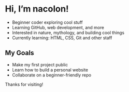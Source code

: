 # Hi, I’m nacolon!

- Beginner coder exploring cool stuff  
- Learning GitHub, web development, and more  
- Interested in nature, mythology, and building cool things  
- Currently learning: HTML, CSS, Git and other staff

## My Goals
- Make my first project public
- Learn how to build a personal website
- Collaborate on a beginner-friendly repo

Thanks for visiting!
